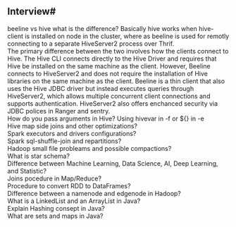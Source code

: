## Interview#  
beeline vs hive what is the difference? Basically hive works when hive-client is installed on node in the cluster, where as beeline is used for remotly connecting to a separate HiveServer2 process over Thrif.  
The primary difference between the two involves how the clients connect to Hive. The Hive CLI connects directly to the Hive Driver and requires that Hive be installed on the same machine as the client. However, Beeline connects to HiveServer2 and does not require the installation of Hive libraries on the same machine as the client. Beeline is a thin client that also uses the Hive JDBC driver but instead executes queries through HiveServer2, which allows multiple concurrent client connections and supports authentication. HiveServer2 also offers enchanced security via JDBC polices in Ranger and sentry.  
How do you pass arguments in Hive? Using hivevar in -f or ${} in -e  
Hive map side joins and other optimizations?  
Spark executors and drivers configurations?  
Spark sql-shuffle-join and repartitions?  
Hadoop small file probleams and possible compactions?  
What is star schema?  
Difference between Machine Learning, Data Science, AI, Deep Learning, and Statistic?  
Joins pocedure in Map/Reduce?  
Procedure to convert RDD to DataFrames?  
Difference between a namenode and edgenode in Hadoop?  
What is a LinkedList and an ArrayList in Java?  
Explain Hashing consept in Java?  
What are sets and maps in Java?  
